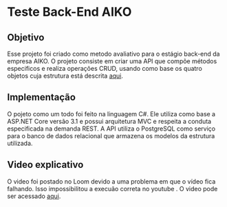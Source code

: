 # Teste Back-End AIKO

## Objetivo

Esse projeto foi criado como metodo avaliativo para o estágio back-end da empresa AIKO. O projeto consiste em criar uma API que compõe métodos especificos e realiza operações CRUD, usando como base os quatro objetos cuja estrutura está descrita [aqui](../back-end.md).

## Implementação

O pojeto como um todo foi feito na linguagem C#. Ele utiliza como base a ASP.NET Core versão 3.1 e possui arquitetura MVC e respeita a conduta especificada na demanda REST. A API utiliza o PostgreSQL como serviço para o banco de dados relacional que armazena os modelos da estrutura utilizada.

## Video explicativo

O video foi postado no Loom devido a uma problema em que o vídeo fica falhando. Isso impossibilitou a execuão correta no youtube . O video pode ser acessado [aqui](https://www.loom.com/share/f27384ef01cf4ec38be6364d740f5949).

